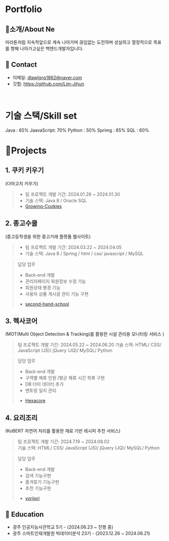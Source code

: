 # Portfolio     
## 👋소개/About Ne
마라톤처럼 지속적앞으로 계속 나아가며 끊임없는 도전하며 성실하고 열정적으로 목표를 향해 나아가고싶은 백앤드개발자입니다.

## :pushpin: Contact
- 이메일: dlawlgns1862@naver.com
- 깃헙: https://github.com/Lim-Jihun
</br>


# 기술 스택/Skill set
Java : 65%
JaavaScript: 70%
Python : 50%
Sprimg : 65%
SQL :  60%
</br> 

# 📝Projects
## 1. 쿠키 키우기   
   (다마고치 키우기)   
 > * 팀 프로젝트 개발 기간: 2024.01.26 ~ 2024.01.30   
 > * 기술 스택: Java 8 / Oracle SQL
 > * [Growing-Cookies](https://github.com/Lim-Jihun/Growing-Cookies)


## 2. 종고수쿨             
   (중고등학생을 위한 중고거래 플랫폼 웹사이트)     
  > * 팀 프로젝트 개발 기간: 2024.03.22 ~ 2024.04.05    
  > * 기술 스택: Java 8 / Spring / html / css/ javascript / MySQL
  
  > 담당 업무
   >- Back-end 개발
   >- 관리자페이지 화원정보 수정 기능
   >- 회원상태 병경 기능
   >- 사용자 상품 게시글 관리 기능 구현
   >
  > * [second-hand-school](https://github.com/Lim-Jihun/second-hand-school.git)

    
## 3. 헥사코어     
   (MOT(Multi Object Detection & Tracking)를 활용한 시설 관리용 모니터링 서비스 )
  >  팀 프로젝트 개발 기간: 2024.05.22 ~ 2024.06.20
  >  기술 스택: HTML/ CSS/ JavaScript (JS)/ jQuery (JQ)/ MySQL/ Python
  
  > 담당 업무
   >- Back-end 개발
   >- 구역별 체류 인원 /평균 체류 시간 목록 구현
   >- DB 더미 데이터 추가
   >- 멘토링 일지 관리
   >
  > * [Hexacore](https://github.com/Lim-Jihun/Hexacore.git)  


## 4. 요리조리       
   (KoBERT 자연어 처리를 활용한 재료 기반 레시피 추천 서비스)      
   >  팀 프로젝트 개발 기간: 2024.7.19 ~ 2024.08.02      
   >  기술 스택: HTML/ CSS/ JavaScript (JS)/ jQuery (JQ)/ MySQL/ Python

   > 담당 업무
   >- Back-end 개발
   >- 검색 기능구현
   >- 즐겨찾기 기능구현
   >- 추천 기능구현
   >
   > * [yorijori](https://github.com/Lim-Jihun/yorijori.git)


## 🛫 Education

- 광주 인공지능사관학교 5기 - (2024.06.23 ~ 진행 중)
- 광주 스마트인재개발원 빅데이터분석 23기 - (2023.12.26 ~ 2024.06.21)
</br>
